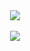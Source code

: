 <!-- [![Top Langs](https://github-readme-stats.vercel.app/api/top-langs/?username=ffauzan&layout=compact&theme=radical)]() -->
 



<div align="center"><img src="https://github-readme-stats.vercel.app/api?username=ffauzan&theme=radical&show_icons=true&count_private=true" align="center" /></div>  
<br/>
<div align="center"><img src="https://github-readme-stats.vercel.app/api/top-langs/?username=ffauzan&theme=radical&card_width=445&layout=compact" align="center" /></div> 

<!--
**ffauzan/ffauzan** is a ✨ _special_ ✨ repository because its `README.md` (this file) appears on your GitHub profile.

Here are some ideas to get you started:

- 🔭 I’m currently working on ...
- 🌱 I’m currently learning ...
- 👯 I’m looking to collaborate on ...
- 🤔 I’m looking for help with ...
- 💬 Ask me about ...
- 📫 How to reach me: ...
- 😄 Pronouns: ...
- ⚡ Fun fact: ...
-->
